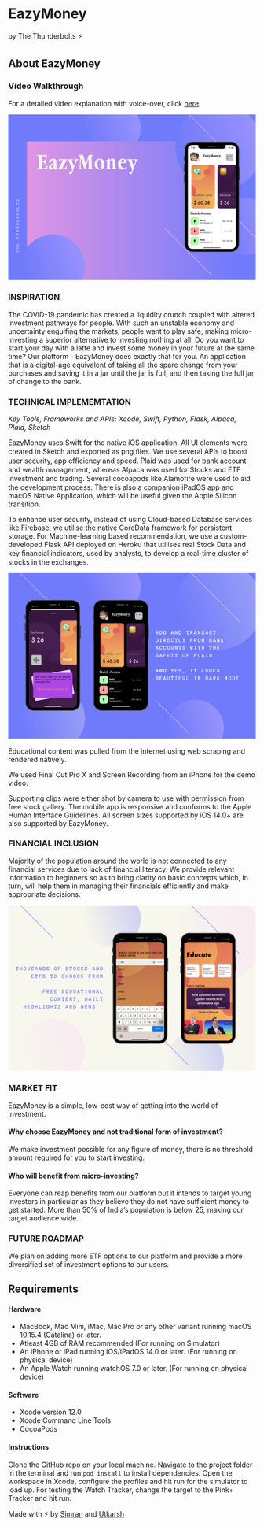 # EazyMoney
by The Thunderbolts ⚡

## About EazyMoney

### Video Walkthrough

For a detailed video explanation with voice-over, click [here](https://youtu.be/dtqgcpZs0FE).

![Screenshot](https://github.com/simmsss/EazyMoney/blob/main/Screenshots/Overview.png?raw=true)

### INSPIRATION 
The COVID-19 pandemic has created a liquidity crunch coupled with altered investment pathways for people. With such an unstable economy and uncertainty engulfing the markets, people want to play safe, making micro-investing a superior alternative to investing nothing at all.
Do you want to start your day with a latte and invest some money in your future at the same time? Our platform - EazyMoney does exactly that for you. An application that is a digital-age equivalent of taking all the spare change from your purchases and saving it in a jar until the jar is full, and then taking the full jar of change to the bank.

### TECHNICAL IMPLEMEMTATION 
*Key Tools, Frameworks and APIs: Xcode, Swift, Python, Flask, Alpaca, Plaid, Sketch*

EazyMoney uses Swift for the native iOS application. All UI elements were created in Sketch and exported as png ﬁles. We use several APIs to boost user security, app efﬁciency and speed. Plaid was used for bank account and wealth management, whereas Alpaca was used for Stocks and ETF investment and trading. Several cocoapods like Alamoﬁre were used to aid the development process. There is also a companion iPadOS app and macOS Native Application, which will be useful given the Apple Silicon transition.

To enhance user security, instead of using Cloud-based Database services like Firebase, we utilise the native CoreData framework for persistent storage.
For Machine-learning based recommendation, we use a custom-developed Flask API deployed on Heroku that utilises real Stock Data and key ﬁnancial indicators, used by analysts, to develop a real-time cluster of stocks in the exchanges. 

![Screenshot](https://github.com/simmsss/EazyMoney/blob/main/Screenshots/Secure%20and%20Elegant.png?raw=true)

Educational content was pulled from the internet using web scraping and rendered natively.

We used Final Cut Pro X and Screen Recording from an iPhone for the demo video.

Supporting clips were either shot by camera to use with permission from free stock gallery. The mobile app is responsive and conforms to the Apple Human Interface Guidelines. All screen sizes supported by iOS 14.0+ are also supported by EazyMoney.

### FINANCIAL INCLUSION 
Majority of the population around the world is not connected to any financial services due to lack of financial literacy. We provide relevant information to beginners so as to bring clarity on basic concepts which, in turn, will help them in managing their financials efficiently and make appropriate decisions. 

![Screenshot](https://github.com/simmsss/EazyMoney/blob/main/Screenshots/Options%20and%20Education.png?raw=true)

### MARKET FIT 
EazyMoney is a simple, low-cost way of getting into the world of investment. 

#### Why choose EazyMoney and not traditional form of investment?
We make investment possible for any figure of money, there is no threshold amount required for you to start investing. 

#### Who will benefit from micro-investing?
Everyone can reap benefits from our platform but it intends to target young investors in particular as they believe they do not have sufficient money to get started. More than 50% of India’s population is below 25, making our target audience wide. 

### FUTURE ROADMAP 
We plan on adding more ETF options to our platform and provide a more diversified set of investment options to our users. 

## Requirements

#### Hardware

* MacBook, Mac Mini, iMac, Mac Pro or any other variant running macOS 10.15.4 (Catalina) or later.
* Atleast 4GB of RAM recommended (For running on Simulator)
* An iPhone or iPad running iOS/iPadOS 14.0 or later. (For running on physical device)
* An Apple Watch running watchOS 7.0 or later. (For running on physical device)

#### Software

* Xcode version 12.0
* Xcode Command Line Tools
* CocoaPods

#### Instructions

Clone the GitHub repo on your local machine. Navigate to the project folder in the terminal and run `pod install` to install dependencies. Open the workspace in Xcode, configure the profiles and hit run for the simulator to load up. For testing the Watch Tracker, change the target to the Pink+ Tracker and hit run.

Made with ⚡ by [Simran](https://simmsss.github.io/) and [Utkarsh](https://skhiearth.github.io/)
